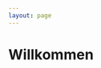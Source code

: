 ```yaml
---
layout: page
---
```


# Willkommen


<!---
<img align="left" src="https://agougher.github.io/images/warmingstripes.png" width="800" height="100">
<em style="font-size:0.87em">Warming stripes for Cumberland, Maryland, 1950-2017. Each stripe is a year, red stripes represent warmer years.</em>

<br clear="left"/> 
--->
